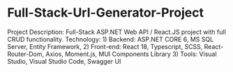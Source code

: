 # Full-Stack-Url-Generator-Project
Project Description:
Full-Stack ASP.NET Web API / React.JS project with full CRUD functionality.
Technology: 1) Backend: ASP.NET CORE 6, MS SQL Server, Entity Framework, 
            2) Front-end: React 18, Typescript, SCSS, React-Router-Dom, Axios, Moment.js, MUI Components Library
            3) Tools: Visual Studio, Visual Studio Code, Swagger UI
